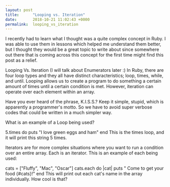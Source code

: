 ```yaml
---
layout: post
title:      "Looping vs. Iteration"
date:       2018-10-21 11:02:43 +0000
permalink:  looping_vs_iteration
---
```


I recently had to learn what I thought was a quite complex concept in Ruby. I was able to use them in lessons which helped me understand them better, but I thought they would be a great topic to write about since somewhere out there that is coming across this concept for the first time might find this post as a relief.

Looping Vs. Iteration (I will talk about Enumerators later :) In Ruby, there are four loop types and they all have distinct characteristics; loop, times, while, and until. Looping allows us to create a program to do something a certain amount of times until a certain condition is met. However, iteration can operate over each element within an array.

Have you ever heard of the phrase, K.I.S.S.? Keep it simple, stupid, which is apparently a programmer's motto. So we have to avoid super verbose codes that could be written in a much simpler way.

What is an example of a Loop being used?

5.times do
   puts "I love green eggs and ham"
end
This is the times loop, and it will print this string 5 times.

Iterators are for more complex situations where you want to run a condition over an entire array. Each is an iterator. This is an example of each being used:

cats = ["Fluffy", "Mac", "Oscar"]
   cats.each do |cat|
        puts " Come to get your food {#cats}!"
    end
This will print out each cat's name in the array individually. How cool is that?
